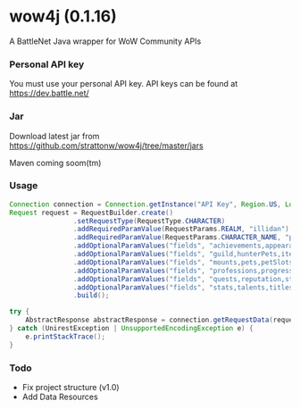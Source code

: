 wow4j (0.1.16)
=========

A BattleNet Java wrapper for WoW Community APIs

### Personal API key

You must use your personal API key. API keys can be found at https://dev.battle.net/

### Jar
Download latest jar from https://github.com/strattonw/wow4j/tree/master/jars

Maven coming soom(tm)

### Usage
```java
Connection connection = Connection.getInstance("API Key", Region.US, Locale.EN_US);
Request request = RequestBuilder.create()
                .setRequestType(RequestType.CHARACTER)
                .addRequiredParamValue(RequestParams.REALM, "illidan")
                .addRequiredParamValue(RequestParams.CHARACTER_NAME, "puntr")
                .addOptionalParamValues("fields", "achievements,appearance,feed")
                .addOptionalParamValues("fields", "guild,hunterPets,items")
                .addOptionalParamValues("fields", "mounts,pets,petSlots")
                .addOptionalParamValues("fields", "professions,progression,pvp")
                .addOptionalParamValues("fields", "quests,reputation,statistics")
                .addOptionalParamValues("fields", "stats,talents,titles")
                .build();

try {
    AbstractResponse abstractResponse = connection.getRequestData(request);
} catch (UnirestException | UnsupportedEncodingException e) {
    e.printStackTrace();
}
```

### Todo
* Fix project structure (v1.0)
* Add Data Resources